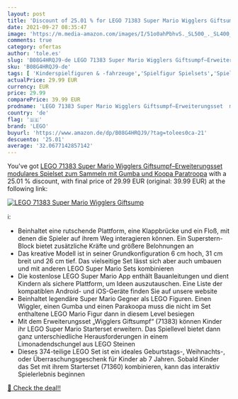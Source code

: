 ```yaml
---
layout: post
title: 'Discount of 25.01 % for LEGO 71383 Super Mario Wigglers Giftsump'
date: 2021-09-27 08:35:47
image: 'https://m.media-amazon.com/images/I/51o0ahPbhvS._SL500_._SL400_.jpg'
comments: true
category: ofertas
author: 'tole.es'
slug: 'B08G4HRQJ9-de LEGO 71383 Super Mario Wigglers Giftsumpf–Erweiterungsset...'
sku: 'B08G4HRQJ9-de'
tags: [ 'Kinderspielfiguren & -fahrzeuge','Spielfigur Spielsets','Spielfiguren- & Fahrzeugsets für Kinder','Spielzeug','lego', ]
actualPrice: 29.99 EUR
currency: EUR
price: 29.99
comparePrice: 39.99 EUR
prodname: 'LEGO 71383 Super Mario Wigglers Giftsumpf–Erweiterungsset  modulares Spielset zum Sammeln mit Gumba und Koopa Paratroopa'
country: 'de'
flag: '🇩🇪'
brand: 'LEGO'
buyurl: 'https://www.amazon.de/dp/B08G4HRQJ9/?tag=tolees0ca-21'
descuento: '25.01'
average: '32.0677142857142'
---
```


You've got [LEGO 71383 Super Mario Wigglers Giftsumpf–Erweiterungsset  modulares Spielset zum Sammeln mit Gumba und Koopa Paratroopa](https://www.amazon.de/dp/B08G4HRQJ9/?tag=tolees0ca-21) with a  25.01 % discount, with final price of 29.99 EUR (original: 39.99 EUR) at the following link:

[![LEGO 71383 Super Mario Wigglers Giftsump](https://m.media-amazon.com/images/I/51o0ahPbhvS._SL500_._SL400_.jpg)](https://www.amazon.de/dp/B08G4HRQJ9/?tag=tolees0ca-21)

ℹ️:

- Beinhaltet eine rutschende Plattform, eine Klappbrücke und ein Floß, mit denen die Spieler auf ihrem Weg interagieren können. Ein Superstern-Block bietet zusätzliche Kräfte und größere Belohnungen an
- Das kreative Modell ist in seiner Grundkonfiguration 6 cm hoch, 31 cm breit und 26 cm tief. Das vielseitige Set lässt sich aber auch umbauen und mit anderen LEGO Super Mario Sets kombinieren
- Die kostenlose LEGO Super Mario App enthält Bauanleitungen und dient Kindern als sichere Plattform, um Ideen auszutauschen. Eine Liste der kompatiblen Android- und iOS-Geräte finden Sie auf unsere website
- Beinhaltet legendäre Super Mario Gegner als LEGO Figuren. Einen Wiggler, einen Gumba und einen Parakoopa muss die nicht im Set enthaltene LEGO Mario Figur dann in diesem Level besiegen
- Mit dem Erweiterungsset „Wigglers Giftsumpf“ (71383) können Kinder ihr LEGO Super Mario Starterset erweitern. Das Spiellevel bietet dann ganz unterschiedliche Herausforderungen in einem Limonadendschungel aus LEGO Steinen
- Dieses 374-teilige LEGO Set ist ein ideales Geburtstags-, Weihnachts-, oder Überraschungsgeschenk für Kinder ab 7 Jahren. Sobald Kinder das Set mit ihrem Starterset (71360) kombinieren, kann das interaktiv Spielerlebnis beginnen

[🛒 Check the deal!!](https://www.amazon.de/dp/B08G4HRQJ9/?tag=tolees0ca-21)
